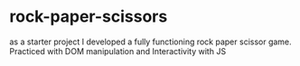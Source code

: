 # rock-paper-scissors
as a starter project I developed a fully functioning rock paper scissor game. Practiced with DOM manipulation and Interactivity with JS 
